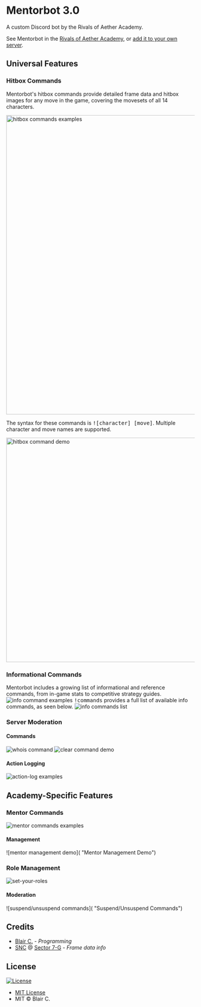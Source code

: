 # Mentorbot 3.0

A custom Discord bot by the Rivals of Aether Academy.

See Mentorbot in the [Rivals of Aether Academy](https://discord.me/mentor), or [add it to your own server](https://discordapp.com/api/oauth2/authorize?client_id=475596740368793600&permissions=264192&scope=bot).


## Universal Features

### Hitbox Commands

Mentorbot's hitbox commands provide detailed frame data and hitbox images for any move in the game, covering the movesets of all 14 characters.

<img src="https://i.imgur.com/ZMwQbvT.png" align="left"
title="Hitbox Commands" alt="hitbox commands examples" width="800"/><br clear="all"/>

The syntax for these commands is <kbd>![character] [move]</kbd>. Multiple character and move names are supported.

<img src="https://i.imgur.com/vKaR7Oy.png" align="left" 
title="Hitbox Command Demo" alt="hitbox command demo" width="600"/><br clear="all"/>

### Informational Commands
Mentorbot includes a growing list of informational and reference commands, from in-game stats to competitive strategy guides.
![info command examples](https://i.imgur.com/9EWyWUQ.png "Info Commands")
<kbd>!commands</kbd> provides a full list of available info commands, as seen below.
![info commands list](https://i.imgur.com/CP9TqoM.png "Info Commands List")

### Server Moderation
#### Commands
![whois command](https://i.imgur.com/so0HtFk.png "Whois Command")
![clear command demo](https://i.imgur.com/W0aTDBd.png "Clear Command Demo")
#### Action Logging
![action-log examples](https://i.imgur.com/8dbzh9X.png "Action-Log Examples")


## Academy-Specific Features

### Mentor Commands
![mentor commands examples](https://i.imgur.com/Xzg0na9.png "Mentor Commands")
#### Management
![mentor management demo]( "Mentor Management Demo")

### Role Management
![set-your-roles](https://i.imgur.com/fIjcHbz.png "Set-Your-Roles")
#### Moderation
![suspend/unsuspend commands]( "Suspend/Unsuspend Commands")


## Credits

* [Blair C.](https://github.com/blair-c) - *Programming*
* [SNC](https://twitter.com/SNC_Sector7G) @ [Sector 7-G](https://discord.gg/qgKqaPX) - *Frame data info*


## License

[![License](http://img.shields.io/:license-mit-blue.svg)](http://doge.mit-license.org)
* [MIT License](https://opensource.org/licenses/MIT)
* MIT © Blair C.
